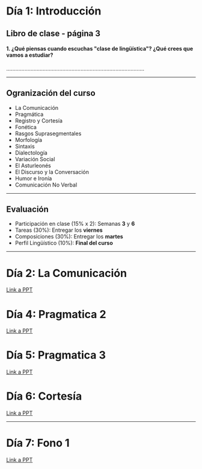 # Día 1: Introducción

## Libro de clase - página 3
#### 1. ¿Qué piensas cuando escuchas "clase de lingüística"? ¿Qué crees que vamos a estudiar?

...........................................................................................     


___________________________________________________________________________________________


## Ogranización del curso

- La Comunicación
- Pragmática
- Registro y Cortesía
- Fonética
- Rasgos Suprasegmentales
- Morfología
- Sintaxis
- Dialectología
- Variación Social
- El Asturleonés
- El Discurso y la Conversación
- Humor e Ironía
- Comunicación No Verbal

___________________________________________________________________________________________    



## Evaluación

- Participación en clase (15% x 2): Semanas **3** y **6**
- Tareas (30%): Entregar los **viernes**
- Composiciones (30%): Entregar los **martes**
- Perfil Lingüístico (10%): **Final del curso**

___________________________________________________________________________________________    


# Día 2: La Comunicación
[Link a PPT](https://indiana-my.sharepoint.com/:p:/g/personal/sarroniz_iu_edu/EXErvGJqnBhNpUqDFfpiouUBRIqjfKMCaibKLcCmdLNPAw?e=e6XqPV)

# Día 4: Pragmatica 2
[Link a PPT](https://indiana-my.sharepoint.com/:p:/g/personal/sarroniz_iu_edu/Ebt1Cgn8rl1NvadMGYNowioBHi09fvYa0ajRtn3_wwpB5g?e=FJ81Oh)

# Día 5: Pragmatica 3
[Link a PPT](https://indiana-my.sharepoint.com/:p:/g/personal/sarroniz_iu_edu/EXA_ypb--SJAoOpEWAMesygBTlRd96K3F1LcIqFK7Irfig?e=4wGcr1)

# Día 6: Cortesía
[Link a PPT](https://indiana-my.sharepoint.com/:p:/g/personal/sarroniz_iu_edu/EY4INDWAeu5DqaP-bsBnCasB_Z81Tzy_t67SNM06mbf0Ww?e=BrD034)

___________________________________________________________________________________________    

# Día 7: Fono 1
[Link a PPT](https://indiana-my.sharepoint.com/:p:/g/personal/sarroniz_iu_edu/EU-hC1O6KMlOl-zbJlfNNnwBUJhSxRYBNABhU8Ckl0eFMg?e=UaHvnM)

